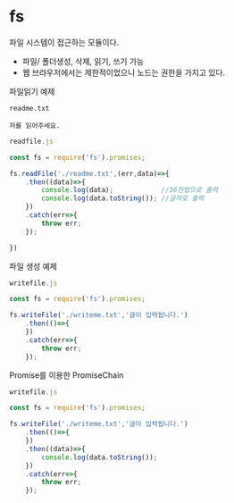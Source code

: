 # fs

파일 시스템이 접근하는 모듈이다. 

* 파일/ 폴더생성, 삭제, 읽기, 쓰기 가능
* 웹 브라우저에서는 제한적이었으니 노드는 권한을 가지고 있다. 

파일읽기 예제 

```text
readme.txt

저를 읽어주세요.
```

```javascript
readfile.js

const fs = require('fs').promises;

fs.readFile('./readme.txt',(err,data)=>{
    .then((data)=>{
        console.log(data);            //16진법으로 출력    
        console.log(data.toString()); //글자로 출력
    })
    .catch(err=>{
        throw err;
    });

})
```

파일 생성 예제

```javascript
writefile.js

const fs = require('fs').promises;

fs.writeFile('./writeme.txt','글이 입력됩니다.')
    .then(()=>{
    })
    .catch(err=>{
        throw err;
    });
```

Promise를 이용한 PromiseChain

```javascript
writefile.js

const fs = require('fs').promises;

fs.writeFile('./writeme.txt','글이 입력됩니다.')
    .then(()=>{
    })
    .then((data)=>{
        console.log(data.toString());
    })
    .catch(err=>{
        throw err;
    });
```


